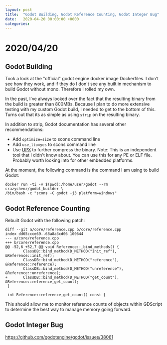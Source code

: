 ```yaml
---
layout: post
title:  "Godot Building, Godot Reference Counting, Godot Integer Bug"
date:   2020-04-20 00:00:00 +0000
categories:
---
```


# 2020/04/20

## Godot Building

Took a look at the "official" godot engine docker image Dockerfiles. I don't see how they work, and if they do I don't see any built in mechanism to build Godot without mono. Therefore I rolled my own.

In the past, I've always looked over the fact that the resulting binary from the build is greater than 800MBs. Because I plan to do more extensive testing with my custom Godot build, I needed to get to the bottom of this. Turns out that its as simple as using `strip` on the resulting binary.

In addition to strip, Godot documentation has several other recommendations:

* Add `optimize=size` to scons command line
* Add `use_lto=yes` to scons command line
* Use [UPX](https://upx.github.io/) to further compress the binary. Note: This is an independent tool that I didn't know about. You can use this for any PE or ELF file. Probably worth looking into for other embedded platforms.

At the moment, the following command is the command I am using to build Godot:

```
docker run -ti -v $(pwd):/home/user/godot --rm crazychenz/godot_builder \
/bin/bash -c "scons -C godot -j3 platform=windows"
```

## Godot Reference Counting

Rebuilt Godot with the following patch:

```
diff --git a/core/reference.cpp b/core/reference.cpp
index dd65ccce69..68a8a3cd06 100644
--- a/core/reference.cpp
+++ b/core/reference.cpp
@@ -52,6 +52,7 @@ void Reference::_bind_methods() {
        ClassDB::bind_method(D_METHOD("init_ref"), &Reference::init_ref);
        ClassDB::bind_method(D_METHOD("reference"), &Reference::reference);
        ClassDB::bind_method(D_METHOD("unreference"), &Reference::unreference);
+       ClassDB::bind_method(D_METHOD("get_count"), &Reference::reference_get_count);
 }
 
 int Reference::reference_get_count() const {
```

This should allow me to monitor reference counts of objects within GDScript to determine the best way to manage memory going forward.

## Godot Integer Bug

https://github.com/godotengine/godot/issues/38061